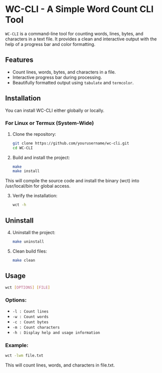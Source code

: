 # WC-CLI - A Simple Word Count CLI Tool

`WC-CLI` is a command-line tool for counting words, lines, bytes, and characters in a text file. It provides a clean and interactive output with the help of a progress bar and color formatting.

## Features

- Count lines, words, bytes, and characters in a file.
- Interactive progress bar during processing.
- Beautifully formatted output using `tabulate` and `termcolor`.

## Installation

You can install WC-CLI either globally or locally.

### For Linux or Termux (System-Wide)

1. Clone the repository:
   ```bash
   git clone https://github.com/yourusername/wc-cli.git
   cd WC-CLI
   ```
2. Build and install the project:
   ```bash
   make
   make install
   ```

This will compile the source code and install the binary (wct) into /usr/local/bin for global access.


3. Verify the installation:
   ```bash
   wct -h
   ```
   
## Uninstall

4. Uninstall the project:
   ```bash
   make uninstall
   ```

5. Clean build files:
   ```bash
   make clean
   ```

## Usage

   ```bash
   wct [OPTIONS] [FILE]
   ```

### Options:

- `-l : Count lines`
- `-w : Count words`
- `-c : Count bytes`
- `-m : Count characters`
- `-h : Display help and usage information`


### Example:
   ```bash
   wct -lwm file.txt
   ```

This will count lines, words, and characters in file.txt.

   
